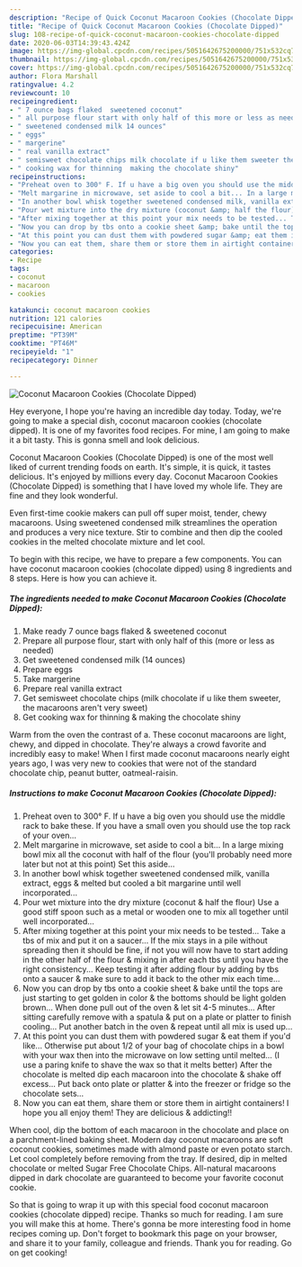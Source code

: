 ```yaml
---
description: "Recipe of Quick Coconut Macaroon Cookies (Chocolate Dipped)"
title: "Recipe of Quick Coconut Macaroon Cookies (Chocolate Dipped)"
slug: 108-recipe-of-quick-coconut-macaroon-cookies-chocolate-dipped
date: 2020-06-03T14:39:43.424Z
image: https://img-global.cpcdn.com/recipes/5051642675200000/751x532cq70/coconut-macaroon-cookies-chocolate-dipped-recipe-main-photo.jpg
thumbnail: https://img-global.cpcdn.com/recipes/5051642675200000/751x532cq70/coconut-macaroon-cookies-chocolate-dipped-recipe-main-photo.jpg
cover: https://img-global.cpcdn.com/recipes/5051642675200000/751x532cq70/coconut-macaroon-cookies-chocolate-dipped-recipe-main-photo.jpg
author: Flora Marshall
ratingvalue: 4.2
reviewcount: 10
recipeingredient:
- " 7 ounce bags flaked  sweetened coconut"
- " all purpose flour start with only half of this more or less as needed"
- " sweetened condensed milk 14 ounces"
- " eggs"
- " margerine"
- " real vanilla extract"
- " semisweet chocolate chips milk chocolate if u like them sweeter the macaroons arent very sweet"
- " cooking wax for thinning  making the chocolate shiny"
recipeinstructions:
- "Preheat oven to 300° F. If u have a big oven you should use the middle rack to bake these. If you have a small oven you should use the top rack of your oven..."
- "Melt margarine in microwave, set aside to cool a bit... In a large mixing bowl mix all the coconut with half of the flour (you&#39;ll probably need more later but not at this point) Set this aside..."
- "In another bowl whisk together sweetened condensed milk, vanilla extract, eggs &amp; melted but cooled a bit margarine until well incorporated..."
- "Pour wet mixture into the dry mixture (coconut &amp; half the flour) Use a good stiff spoon such as a metal or wooden one to mix all together until well incorporated..."
- "After mixing together at this point your mix needs to be tested... Take a tbs of mix and put it on a saucer... If the mix stays in a pile without spreading then it should be fine, if not you will now have to start adding in the other half of the flour &amp; mixing in after each tbs until you have the right consistency... Keep testing it after adding flour by adding by tbs onto a saucer &amp; make sure to add it back to the other mix each time..."
- "Now you can drop by tbs onto a cookie sheet &amp; bake until the tops are just starting to get golden in color &amp; the bottoms should be light golden brown... When done pull out of the oven &amp; let sit 4-5 minutes... After sitting carefully remove with a spatula &amp; put on a plate or platter to finish cooling... Put another batch in the oven &amp; repeat until all mix is used up..."
- "At this point you can dust them with powdered sugar &amp; eat them if you&#39;d like... Otherwise put about 1/2 of your bag of chocolate chips in a bowl with your wax then into the microwave on low setting until melted... (I use a paring knife to shave the wax so that it melts better) After the chocolate is melted dip each macaroon into the chocolate &amp; shake off excess... Put back onto plate or platter &amp; into the freezer or fridge so the chocolate sets..."
- "Now you can eat them, share them or store them in airtight containers! I hope you all enjoy them! They are delicious &amp; addicting!!"
categories:
- Recipe
tags:
- coconut
- macaroon
- cookies

katakunci: coconut macaroon cookies 
nutrition: 121 calories
recipecuisine: American
preptime: "PT39M"
cooktime: "PT46M"
recipeyield: "1"
recipecategory: Dinner

---
```



![Coconut Macaroon Cookies (Chocolate Dipped)](https://img-global.cpcdn.com/recipes/5051642675200000/751x532cq70/coconut-macaroon-cookies-chocolate-dipped-recipe-main-photo.jpg)

Hey everyone, I hope you're having an incredible day today. Today, we're going to make a special dish, coconut macaroon cookies (chocolate dipped). It is one of my favorites food recipes. For mine, I am going to make it a bit tasty. This is gonna smell and look delicious.

Coconut Macaroon Cookies (Chocolate Dipped) is one of the most well liked of current trending foods on earth. It's simple, it is quick, it tastes delicious. It's enjoyed by millions every day. Coconut Macaroon Cookies (Chocolate Dipped) is something that I have loved my whole life. They are fine and they look wonderful.

Even first-time cookie makers can pull off super moist, tender, chewy macaroons. Using sweetened condensed milk streamlines the operation and produces a very nice texture. Stir to combine and then dip the cooled cookies in the melted chocolate mixture and let cool.


To begin with this recipe, we have to prepare a few components. You can have coconut macaroon cookies (chocolate dipped) using 8 ingredients and 8 steps. Here is how you can achieve it.

<!--inarticleads1-->

##### The ingredients needed to make Coconut Macaroon Cookies (Chocolate Dipped):

1. Make ready  7 ounce bags flaked &amp; sweetened coconut
1. Prepare  all purpose flour, start with only half of this (more or less as needed)
1. Get  sweetened condensed milk (14 ounces)
1. Prepare  eggs
1. Take  margerine
1. Prepare  real vanilla extract
1. Get  semisweet chocolate chips (milk chocolate if u like them sweeter, the macaroons aren&#39;t very sweet)
1. Get  cooking wax for thinning &amp; making the chocolate shiny


Warm from the oven the contrast of a. These coconut macaroons are light, chewy, and dipped in chocolate. They&#39;re always a crowd favorite and incredibly easy to make! When I first made coconut macaroons nearly eight years ago, I was very new to cookies that were not of the standard chocolate chip, peanut butter, oatmeal-raisin. 

<!--inarticleads2-->

##### Instructions to make Coconut Macaroon Cookies (Chocolate Dipped):

1. Preheat oven to 300° F. If u have a big oven you should use the middle rack to bake these. If you have a small oven you should use the top rack of your oven...
1. Melt margarine in microwave, set aside to cool a bit... In a large mixing bowl mix all the coconut with half of the flour (you&#39;ll probably need more later but not at this point) Set this aside...
1. In another bowl whisk together sweetened condensed milk, vanilla extract, eggs &amp; melted but cooled a bit margarine until well incorporated...
1. Pour wet mixture into the dry mixture (coconut &amp; half the flour) Use a good stiff spoon such as a metal or wooden one to mix all together until well incorporated...
1. After mixing together at this point your mix needs to be tested... Take a tbs of mix and put it on a saucer... If the mix stays in a pile without spreading then it should be fine, if not you will now have to start adding in the other half of the flour &amp; mixing in after each tbs until you have the right consistency... Keep testing it after adding flour by adding by tbs onto a saucer &amp; make sure to add it back to the other mix each time...
1. Now you can drop by tbs onto a cookie sheet &amp; bake until the tops are just starting to get golden in color &amp; the bottoms should be light golden brown... When done pull out of the oven &amp; let sit 4-5 minutes... After sitting carefully remove with a spatula &amp; put on a plate or platter to finish cooling... Put another batch in the oven &amp; repeat until all mix is used up...
1. At this point you can dust them with powdered sugar &amp; eat them if you&#39;d like... Otherwise put about 1/2 of your bag of chocolate chips in a bowl with your wax then into the microwave on low setting until melted... (I use a paring knife to shave the wax so that it melts better) After the chocolate is melted dip each macaroon into the chocolate &amp; shake off excess... Put back onto plate or platter &amp; into the freezer or fridge so the chocolate sets...
1. Now you can eat them, share them or store them in airtight containers! I hope you all enjoy them! They are delicious &amp; addicting!!


When cool, dip the bottom of each macaroon in the chocolate and place on a parchment-lined baking sheet. Modern day coconut macaroons are soft coconut cookies, sometimes made with almond paste or even potato starch. Let cool completely before removing from the tray. If desired, dip in melted chocolate or melted Sugar Free Chocolate Chips. All-natural macaroons dipped in dark chocolate are guaranteed to become your favorite coconut cookie. 

So that is going to wrap it up with this special food coconut macaroon cookies (chocolate dipped) recipe. Thanks so much for reading. I am sure you will make this at home. There's gonna be more interesting food in home recipes coming up. Don't forget to bookmark this page on your browser, and share it to your family, colleague and friends. Thank you for reading. Go on get cooking!
